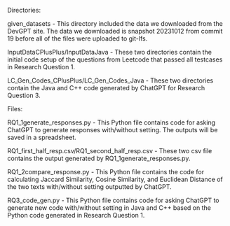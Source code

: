 Directories:

given_datasets - This directory included the data we downloaded from the DevGPT site. The data we downloaded is snapshot 20231012 from commit 19 before all of the files were uploaded to git-lfs.

InputDataCPlusPlus/InputDataJava - These two directories contain the initial code setup of the questions from Leetcode that passed all testcases in Research Question 1.

LC_Gen_Codes_CPlusPlus/LC_Gen_Codes_Java - These two directories contain the Java and C++ code generated by ChatGPT for Research Question 3.


Files:

RQ1_1generate_responses.py - This Python file contains code for asking ChatGPT to generate responses with/without setting. The outputs will be saved in a spreadsheet.

RQ1_first_half_resp.csv/RQ1_second_half_resp.csv - These two csv file contains the output generated by RQ1_1generate_responses.py.

RQ1_2compare_response.py - This Python file contains the code for calculating Jaccard Similarity, Cosine Similarity, and Euclidean Distance of the two texts with/without setting outputted by ChatGPT.

RQ3_code_gen.py - This Python file contains code for asking ChatGPT to generate new code with/without setting in Java and C++ based on the Python code generated in Research Question 1.